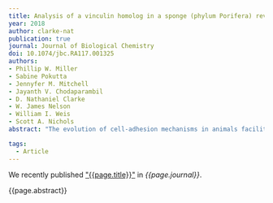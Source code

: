 ```yaml
---
title: Analysis of a vinculin homolog in a sponge (phylum Porifera) reveals that vertebrate-like cell adhesions emerged early in animal evolution
year: 2018
author: clarke-nat
publication: true
journal: Journal of Biological Chemistry
doi: 10.1074/jbc.RA117.001325
authors:
- Phillip W. Miller
- Sabine Pokutta
- Jennyfer M. Mitchell
- Jayanth V. Chodaparambil
- D. Nathaniel Clarke
- W. James Nelson
- William I. Weis
- Scott A. Nichols
abstract: "The evolution of cell-adhesion mechanisms in animals facilitated the assembly of organized multicellular tissues. Studies in traditional animal models have revealed two predominant adhesion structures, the adherens junction (AJ) and focal adhesions (FAs), which are involved in the attachment of neighboring cells to each other and to the secreted extracellular matrix (ECM), respectively. The AJ (containing cadherins and catenins) and FAs (comprising integrins, talin, and paxillin) differ in protein composition, but both junctions contain the actin-binding protein vinculin. The near ubiquity of these structures in animals suggests that AJ and FAs evolved early, possibly coincident with multicellularity. However, a challenge to this perspective is that previous studies of sponges—a divergent animal lineage—indicate that their tissues are organized primarily by an alternative, sponge-specific cell-adhesion mechanism called “aggregation factor.” In this study, we examined the structure, biochemical properties, and tissue localization of a vinculin ortholog in the sponge <i>Oscarella pearsei</i> (Op). Our results indicate that Op vinculin localizes to both cell–cell and cell–ECM contacts and has biochemical and structural properties similar to those of vertebrate vinculin. We propose that Op vinculin played a role in cell adhesion and tissue organization in the last common ancestor of sponges and other animals. These findings provide compelling evidence that sponge tissues are indeed organized like epithelia in other animals and support the notion that AJ- and FA-like structures extend to the earliest periods of animal evolution."

tags:
  - Article
---
```


We recently published ["{{page.title}}"](https://doi.org/{{page.doi}}) in *{{page.journal}}*.

{{page.abstract}}
